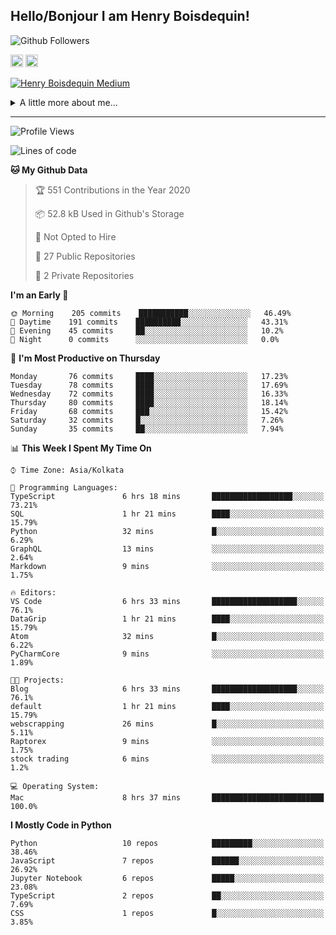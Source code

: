 <!--
**henryboisdequin/henryboisdequin** is a ✨ _special_ ✨ repository because its `README.md` (this file) appears on your GitHub profile.

Here are some ideas to get you started:

- 🔭 I’m currently working on ...
- 🌱 I’m currently learning ...
- 👯 I’m looking to collaborate on ...
- 🤔 I’m looking for help with ...
- 💬 Ask me about ...
- 📫 How to reach me: ...
- 😄 Pronouns: ...
- ⚡ Fun fact: ...
-->
<h2>Hello/Bonjour I am Henry Boisdequin!</h2>

<p align="middle">
    
![Github Followers](https://img.shields.io/github/followers/henryboisdequin?style=social) 

<a href="https://stackoverflow.com/users/13753914/henry"><img src="https://cdns.iconmonstr.com/wp-content/assets/preview/2012/240/iconmonstr-stackoverflow-1.png" alt="StackOverFlow" href="https://stackoverflow.com/users/13753914/henry" width="20" height="auto"></img></a> <a href="https://medium.com/@boisdequinh"><img src="https://cdns.iconmonstr.com/wp-content/assets/preview/2018/240/iconmonstr-medium-1.png" alt="Medium" href="https://medium.com/@boisdequinh" width="20" height="auto"></img></a>

<!-- https://iconmonstr.com/ -->

</p>

[![Henry Boisdequin Medium](https://github-readme-medium.vercel.app/?username=boisdequinh&&limit=2)](https://medium.com/@boisdequinh)

<details>
<summary>A little more about me... </summary>
<br>
    
```typescript
const henryBoisdequin: human = {
    from: ["philippines", "belgium"],
    age: 12,
    languages: ["typescript/javascript", "python"],
    askMeAbout: ["web dev", "machine learning", "fullstack projects", "swimming"],
    technologies: {
        mobile: ["react native"],
        frontEnd: {
            js: ["react.js", "next.js"],
            css: ["bootstrap", "chakra-ui", "saas"]
        },
        backEnd: {
            js: ["node", "express", "graphql", "typeorm"],
            python: ["flask"]
        },
        devOps: ["AWS", "docker"],
        databases: ["postgresql", "redis"],
        otherTools: ["firebase", "tensorflow", "keras", "numpy", "pygame"]
    },
    currentFocus: "Fullstack Blog Site",
    hobbies: ["swimming", "programming"],
};
```

</details>

---
<!--START_SECTION:waka-->
![Profile Views](http://img.shields.io/badge/Profile%20Views-177-blue)

![Lines of code](https://img.shields.io/badge/From%20Hello%20World%20I%27ve%20Written-13.2%20million%20lines%20of%20code-blue)

**🐱 My Github Data** 

> 🏆 551 Contributions in the Year 2020
 > 
> 📦 52.8 kB Used in Github's Storage 
 > 
> 🚫 Not Opted to Hire
 > 
> 📜 27 Public Repositories
 > 
> 🔑 2 Private Repositories 

**I'm an Early 🐤** 

```text
🌞 Morning    205 commits    ███████████░░░░░░░░░░░░░░   46.49% 
🌆 Daytime    191 commits    ██████████░░░░░░░░░░░░░░░   43.31% 
🌃 Evening    45 commits     ██░░░░░░░░░░░░░░░░░░░░░░░   10.2% 
🌙 Night      0 commits      ░░░░░░░░░░░░░░░░░░░░░░░░░   0.0%

```
📅 **I'm Most Productive on Thursday** 

```text
Monday       76 commits     ████░░░░░░░░░░░░░░░░░░░░░   17.23% 
Tuesday      78 commits     ████░░░░░░░░░░░░░░░░░░░░░   17.69% 
Wednesday    72 commits     ████░░░░░░░░░░░░░░░░░░░░░   16.33% 
Thursday     80 commits     ████░░░░░░░░░░░░░░░░░░░░░   18.14% 
Friday       68 commits     ███░░░░░░░░░░░░░░░░░░░░░░   15.42% 
Saturday     32 commits     █░░░░░░░░░░░░░░░░░░░░░░░░   7.26% 
Sunday       35 commits     ██░░░░░░░░░░░░░░░░░░░░░░░   7.94%

```


📊 **This Week I Spent My Time On** 

```text
⌚︎ Time Zone: Asia/Kolkata

💬 Programming Languages: 
TypeScript               6 hrs 18 mins       ██████████████████░░░░░░░   73.21% 
SQL                      1 hr 21 mins        ████░░░░░░░░░░░░░░░░░░░░░   15.79% 
Python                   32 mins             █░░░░░░░░░░░░░░░░░░░░░░░░   6.29% 
GraphQL                  13 mins             ░░░░░░░░░░░░░░░░░░░░░░░░░   2.64% 
Markdown                 9 mins              ░░░░░░░░░░░░░░░░░░░░░░░░░   1.75%

🔥 Editors: 
VS Code                  6 hrs 33 mins       ███████████████████░░░░░░   76.1% 
DataGrip                 1 hr 21 mins        ████░░░░░░░░░░░░░░░░░░░░░   15.79% 
Atom                     32 mins             █░░░░░░░░░░░░░░░░░░░░░░░░   6.22% 
PyCharmCore              9 mins              ░░░░░░░░░░░░░░░░░░░░░░░░░   1.89%

🐱‍💻 Projects: 
Blog                     6 hrs 33 mins       ███████████████████░░░░░░   76.1% 
default                  1 hr 21 mins        ████░░░░░░░░░░░░░░░░░░░░░   15.79% 
webscrapping             26 mins             █░░░░░░░░░░░░░░░░░░░░░░░░   5.11% 
Raptorex                 9 mins              ░░░░░░░░░░░░░░░░░░░░░░░░░   1.75% 
stock trading            6 mins              ░░░░░░░░░░░░░░░░░░░░░░░░░   1.2%

💻 Operating System: 
Mac                      8 hrs 37 mins       █████████████████████████   100.0%

```

**I Mostly Code in Python** 

```text
Python                   10 repos            █████████░░░░░░░░░░░░░░░░   38.46% 
JavaScript               7 repos             ██████░░░░░░░░░░░░░░░░░░░   26.92% 
Jupyter Notebook         6 repos             █████░░░░░░░░░░░░░░░░░░░░   23.08% 
TypeScript               2 repos             ██░░░░░░░░░░░░░░░░░░░░░░░   7.69% 
CSS                      1 repos             █░░░░░░░░░░░░░░░░░░░░░░░░   3.85%

```



<!--END_SECTION:waka-->

